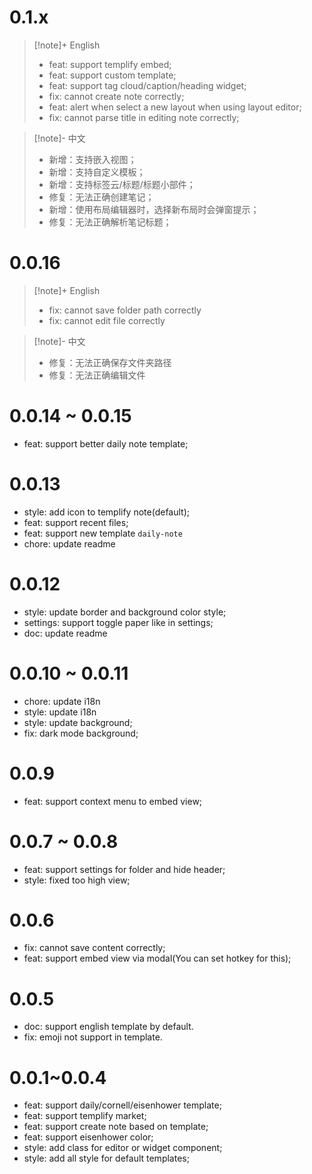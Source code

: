 # 0.1.x

> [!note]+ English
>
> - feat: support templify embed;
> - feat: support custom template;
> - feat: support tag cloud/caption/heading widget;
> - fix: cannot create note correctly;
> - feat: alert when select a new layout when using layout editor;
> - fix: cannot parse title in editing note correctly;

> [!note]- 中文
>
> - 新增：支持嵌入视图；
> - 新增：支持自定义模板；
> - 新增：支持标签云/标题/标题小部件；
> - 修复：无法正确创建笔记；
> - 新增：使用布局编辑器时，选择新布局时会弹窗提示；
> - 修复：无法正确解析笔记标题；

# 0.0.16

> [!note]+ English
>
> - fix: cannot save folder path correctly
> - fix: cannot edit file correctly

> [!note]- 中文
>
> - 修复：无法正确保存文件夹路径
> - 修复：无法正确编辑文件

# 0.0.14 ~ 0.0.15

- feat: support better daily note template;

# 0.0.13

- style: add icon to templify note(default);
- feat: support recent files;
- feat: support new template `daily-note`
- chore: update readme

# 0.0.12

- style: update border and background color style;
- settings: support toggle paper like in settings;
- doc: update readme

# 0.0.10 ~ 0.0.11

- chore: update i18n
- style: update i18n
- style: update background;
- fix: dark mode background;

# 0.0.9

- feat: support context menu to embed view;

# 0.0.7 ~ 0.0.8

- feat: support settings for folder and hide header;
- style: fixed too high view;

# 0.0.6

- fix: cannot save content correctly;
- feat: support embed view via modal(You can set hotkey for this);

# 0.0.5

- doc: support english template by default.
- fix: emoji not support in template.

# 0.0.1~0.0.4

- feat: support daily/cornell/eisenhower template;
- feat: support templify market;
- feat: support create note based on template;
- feat: support eisenhower color;
- style: add class for editor or widget component;
- style: add all style for default templates;
